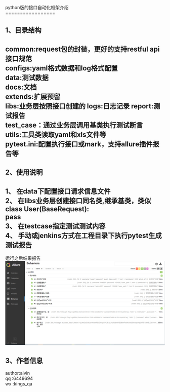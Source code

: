 
python版的接口自动化框架介绍<br>
=================<br>

1、目录结构
-----------

common:request包的封装，更好的支持restful api接口规范<br>
configs:yaml格式数据和log格式配置<br>
data:测试数据<br>
docs:文档<br>
extends:扩展预留<br>
libs:业务层按照接口创建的
logs:日志记录
report:测试报告<br>
test_case：通过业务层调用基类执行测试断言<br>
utils:工具类读取yaml和xls文件等<br>
pytest.ini:配置执行接口或mark，支持allure插件报告等
-----------

2、使用说明
-----------

1、 在data下配置接口请求信息文件<br>
2、 在libs业务层创建接口同名类,继承基类，类似<br>
    class User(BaseRequest):<br>
        pass<br>
3、 在testcase指定测试测试内容<br>
4、 手动或jenkins方式在工程目录下执行pytest生成测试报告
-----------

运行之后结果报告<br>
![img.png](docs/img.png)

3、作者信息
-----------
author:alvin<br>
qq    :6449694<br>
wx    :kings_qa<br>
